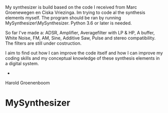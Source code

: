 My synthesizer is build based on the code I received from Marc Groenewegen en Ciska Vriezinga. Im trying to code al the synthesis elements myself. The program should be ran by running MySynthesizer\MySynthesizer. Python 3.6 or later is needed.

So far I've made a: ADSR, Amplifier, Averagefilter with LP & HP, A buffer, White Noise, FM, AM, Sine, Additive Saw, Pulse and stereo compatibility. The filters are still under costruction.

I aim to find out how I can improve the code itself and how I can improve my coding skills and my conceptual knowledge of these synthesis elements in a digital system.

-

Harold Groenenboom

# MySynthesizer

